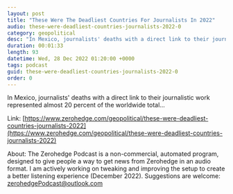 ```yaml
---
layout: post
title: "These Were The Deadliest Countries For Journalists In 2022"
audio: these-were-deadliest-countries-journalists-2022-0
category: geopolitical
desc: "In Mexico, journalists' deaths with a direct link to their journalistic work represented almost 20 percent of the worldwide total..."
duration: 00:01:33
length: 93
datetime: Wed, 28 Dec 2022 01:20:00 +0000
tags: podcast
guid: these-were-deadliest-countries-journalists-2022-0
order: 0
---
```

In Mexico, journalists' deaths with a direct link to their journalistic work represented almost 20 percent of the worldwide total...

Link: [https://www.zerohedge.com/geopolitical/these-were-deadliest-countries-journalists-2022](https://www.zerohedge.com/geopolitical/these-were-deadliest-countries-journalists-2022)

About: The Zerohedge Podcast is a non-commercial, automated program, designed to give people a way to get news from Zerohedge in an audio format.  I am actively working on tweaking and improving the setup to create a better listening experience (December 2022).  Suggestions are welcome: [zerohedgePodcast@outlook.com](mailto:zerohedgePodcast@outlook.com)